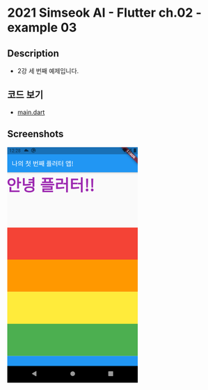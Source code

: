 # 2021 Simseok AI - Flutter ch.02 - example 03

## Description
 - 2강 세 번째 예제입니다.

## 코드 보기
 - [main.dart](https://github.com/DokySp/2021-Simseok-AI-Class-Flutter/blob/main/examples/ex_ch02-03/lib/main.dart?raw=true)

## Screenshots

<img src = "https://github.com/DokySp/2021-Simseok-AI-Class-Flutter/blob/main/examples/ex_ch02-03/document/ex01.png?raw=true" width = 300>